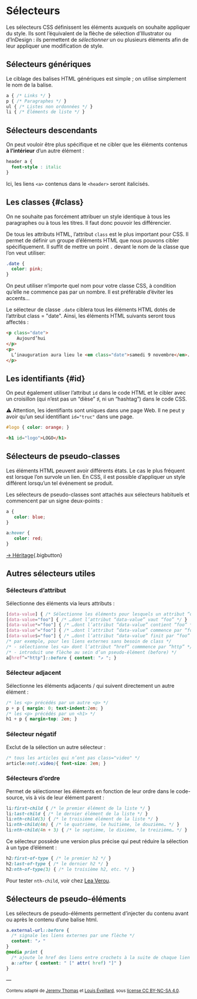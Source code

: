 # Sélecteurs

Les sélecteurs CSS définissent les éléments auxquels on souhaite appliquer du style. Ils sont l’équivalent de la flèche de sélection d’Illustrator ou d’InDesign : ils permettent de *sélectionner* un ou plusieurs éléments afin de leur appliquer une modification de style.

## Sélecteurs génériques

Le ciblage des balises HTML génériques est simple ; on utilise simplement le nom de la balise.
```css
a { /* Links */ }
p { /* Paragraphes */ }
ul { /* Listes non ordonnées */ }
li { /* Éléments de liste */ }
```

## Sélecteurs descendants

On peut vouloir être plus spécifique et ne cibler que les éléments contenus **à l’intérieur** d’un autre élément :

```css
header a {
  font-style : italic
}
```

Ici, les liens `<a>` contenus dans le `<header>` seront italicisés.

## Les classes {#class}

On ne souhaite pas forcément attribuer un style identique à tous les paragraphes ou à tous les titres. Il faut donc pouvoir les différencier.

De tous les attributs HTML, l’attribut `class` est le plus important pour CSS. Il permet de définir un groupe d’éléments HTML que nous pouvons cibler spécifiquement. Il suffit de mettre un point `.` devant le nom de la classe que l’on veut utiliser:

```css
.date {
  color: pink;
}
```

On peut utiliser n’importe quel nom pour votre classe CSS, à condition qu’elle ne commence pas par un nombre. Il est préférable d’éviter les accents…

Le sélecteur de classe `.date` ciblera tous les éléments HTML dotés de l’attribut class = "date". Ainsi, les éléments HTML suivants seront tous affectés :

```html
<p class="date">
    Aujourd’hui
</p>
<p>
  L’inauguration aura lieu le <em class="date">samedi 9 novembre</em>.
</p>
```

## Les identifiants {#id}

On peut également utiliser l’attribut `id` dans le code HTML et le cibler avec un croisillon (qui n’est pas un “dièse” ♯, ni un “hashtag”) dans le code CSS.

⚠️ Attention, les identifiants sont uniques dans une page Web. Il ne peut y avoir qu’un seul identifiant `id="truc"` dans une page.
```css
#logo { color: orange; }
```
```html
<h1 id="logo">LOGO</h1>
```

## Sélecteurs de pseudo-classes

Les éléments HTML peuvent avoir différents états. Le cas le plus fréquent est lorsque l’on survole un lien. En CSS, il est possible d’appliquer un style différent lorsqu’un tel événement se produit.

Les sélecteurs de pseudo-classes sont attachés aux sélecteurs habituels et commencent par un signe deux-points :
```css
a {
   color: blue;
}

a:hover {
   color: red;
}
```



[→ Héritage](../inheritance/){.bigbutton}

## Autres sélecteurs utiles

### Sélecteurs d’attribut

Sélectionne des éléments via leurs attributs :

```css
[data-value] { /* Sélectionne les éléments pour lesquels un attribut “data-value” existe */ }
[data-value="foo"] { /* …dont l’attribut “data-value” vaut “foo” */ }
[data-value*="foo"] { /* …dont l’attribut “data-value” contient “foo” */ }
[data-value^="foo"] { /* …dont l’attribut “data-value” commence par “foo” */ }
[data-value$="foo"] { /* …dont l’attribut “data-value” finit par “foo” */ }
/* par exemple, pour les liens externes sans besoin de class */
/* - sélectionne les <a> dont l’attribut “href” commmence par “http” */
/* - introduit une flèche au sein d’un pseudo-élément (before) */
a[href^="http"]::before { content: "↗ "; }
```

### Sélecteur adjacent

Sélectionne les éléments adjacents / qui suivent directement un autre élément :

```css
/* les <p> précédés par un autre <p> */
p + p { margin: 0; text-indent:2em; }
/* les <p> précédés par un <h1> */
h1 + p { margin-top: 2em; }
```
### Sélecteur négatif

Exclut de la sélection un autre sélecteur :

```css
/* tous les articles qui n’ont pas class="video" */
article:not(.video){ font-size: 2em; }
```

### Sélecteurs d’ordre

Permet de sélectionner les éléments en fonction de leur ordre dans le code-source, vis à vis de leur élément parent :

```css
li:first-child { /* le premier élément de la liste */ }
li:last-child { /* le dernier élément de la liste */ }
li:nth-child(3) { /* le troisième élément de la liste */ }
li:nth-child(4n) { /* le quatrième, le huitième, le douzième… */ }
li:nth-child(4n + 3) { /* le septième, le dixième, le treizième… */ }
```

Ce sélecteur possède une version plus précise qui peut réduire la sélection à un type d’élément :

```css
h2:first-of-type { /* le premier h2 */ }
h2:last-of-type { /* le dernier h2 */ }
h2:nth-of-type(3) { /* le troisième h2, etc. */ }
```

Pour tester `nth-child`, voir chez [Lea Verou](http://lea.verou.me/demos/nth.html).

## Sélecteurs de pseudo-éléments

Les sélecteurs de pseudo-éléments permettent d’injecter du contenu avant ou après le contenu d’une balise html.

```css
a.external-url::before {
  /* signale les liens externes par une flèche */
  content: "↗ "
}
@media print {
  /* ajoute le href des liens entre crochets à la suite de chaque lien dans le contexte print */
  a::after { content: " [" attr( href) "]" }
}

```

—

<small>Contenu adapté de [Jeremy Thomas](https://marksheet.io) et [Louis Éveillard](http://pca.louiseveillard.com/),  sous [license CC BY-NC-SA 4.0](https://creativecommons.org/licenses/by-nc-sa/4.0/). </small>
